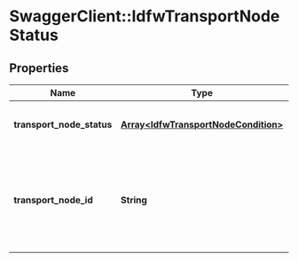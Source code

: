 # SwaggerClient::IdfwTransportNodeStatus

## Properties
Name | Type | Description | Notes
------------ | ------------- | ------------- | -------------
**transport_node_status** | [**Array&lt;IdfwTransportNodeCondition&gt;**](IdfwTransportNodeCondition.md) | Status of the IDFW transport node. | 
**transport_node_id** | **String** | TransportNode ID of the Identity Firewall enabled Compute collection&#39;s transport node.  | 


